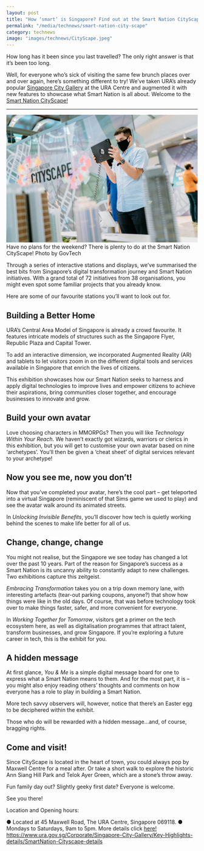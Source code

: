 ```yaml
---
layout: post
title: "How ‘smart’ is Singapore? Find out at the Smart Nation CityScape"
permalink: "/media/technews/smart-nation-city-scape"
category: technews
image: "images/technews/CityScape.jpeg"
---
```

How long has it been since you last travelled? The only right answer is that it’s been too long.  

Well, for everyone who’s sick of visiting the same few brunch places over and over again, here’s something different to try! We’ve taken URA’s already popular [Singapore City Gallery](https://www.ura.gov.sg/Corporate/Singapore-City-Gallery) at the URA Centre and augmented it with new features to showcase what Smart Nation is all about. Welcome to the [Smart Nation CityScape!](https://www.smartnation.gov.sg/community/showcases/cityscape)


---

![Smart nation cityscape exhibit](/images/technews/CityScape.jpeg)
Have no plans for the weekend? There is plenty to do at the Smart Nation CityScape!
Photo by GovTech
  
Through a series of interactive stations and displays, we’ve summarised the best bits from Singapore’s digital transformation journey and Smart Nation initiatives. With a grand total of 72 initiatives from 38 organisations, you might even spot some familiar projects that you already know. 

Here are some of our favourite stations you’ll want to look out for. 
						
## Building a Better Home
 
URA’s Central Area Model of Singapore is already a crowd favourite. It features intricate models of structures such as the Singapore Flyer, Republic Plaza and Capital Tower. 

To add an interactive dimension, we incorporated Augmented Reality (AR) and tablets to let visitors zoom in on the different digital tools and services available in Singapore that enrich the lives of citizens. 

This exhibition showcases how our Smart Nation seeks to harness and apply digital technologies to improve lives and empower citizens to achieve their aspirations, bring communities closer together, and encourage businesses to innovate and grow.

## Build your own avatar 

Love choosing characters in MMORPGs? Then you will like *Technology Within Your Reach*. We haven’t exactly got wizards, warriors or clerics in this exhibition, but you will get to customise your own avatar based on nine ‘archetypes’. You’ll then be given a ‘cheat sheet’ of digital services relevant to your archetype!  

## Now you see me, now you don’t!

Now that you’ve completed your avatar, here’s the cool part – get teleported into a virtual Singapore (reminiscent of that Sims game we used to play) and see the avatar walk around its animated streets. 

In *Unlocking Invisible Benefits*, you’ll discover how tech is quietly working behind the scenes to make life better for all of us.  

## Change, change, change

You might not realise, but the Singapore we see today has changed a lot over the past 10 years. Part of the reason for Singapore’s success as a Smart Nation is its uncanny ability to constantly adapt to new challenges. 
Two exhibitions capture this zeitgeist.  

*Embracing Transformation* takes you on a trip down memory lane, with interesting artefacts (tear-out parking coupons, anyone?) that show how things were like in the old days. Of course, that was before technology took over to make things faster, safer, and more convenient for everyone. 

In *Working Together for Tomorrow*, visitors get a primer on the tech ecosystem here, as well as digitalisation programmes that attract talent, transform businesses, and grow Singapore. If you’re exploring a future career in tech, this is the exhibit for you. 

## A hidden message

At first glance, *You & Me* is a simple digital message board for one to express what a Smart Nation means to them. And for the most part, it is – you might also enjoy reading others’ thoughts and comments on how everyone has a role to play in building a Smart Nation. 

More tech savvy observers will, however, notice that there’s an Easter egg to be deciphered within the exhibit. 

Those who do will be rewarded with a hidden message...and, of course, bragging rights. 

## Come and visit!

Since CityScape is located in the heart of town, you could always pop by Maxwell Centre for a meal after. Or take a short walk to explore the historic Ann Siang Hill Park and Telok Ayer Green, which are a stone’s throw away. 

Fun family day out? Slightly geeky first date? Everyone is welcome. 

See you there! 
 
Location and Opening hours:

●	Located at 45 Maxwell Road, The URA Centre, Singapore 069118. 
●	Mondays to Saturdays, 9am to 5pm.
More details click [here!](https://www.ura.gov.sg/Corporate/Singapore-City-Gallery/Key-Highlights-details/SmartNation-Cityscape-details)
https://www.ura.gov.sg/Corporate/Singapore-City-Gallery/Key-Highlights-details/SmartNation-Cityscape-details
